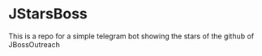 # JStarsBoss
This is a repo for a simple telegram bot showing the stars of the github of JBossOutreach
